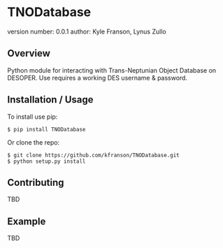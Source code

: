 TNODatabase
===============================

version number: 0.0.1
author: Kyle Franson, Lynus Zullo

Overview
--------

Python module for interacting with Trans-Neptunian Object Database on DESOPER. Use requires a working DES username & password.

Installation / Usage
--------------------

To install use pip:

    $ pip install TNODatabase


Or clone the repo:

    $ git clone https://github.com/kfranson/TNODatabase.git
    $ python setup.py install
    
Contributing
------------

TBD

Example
-------

TBD